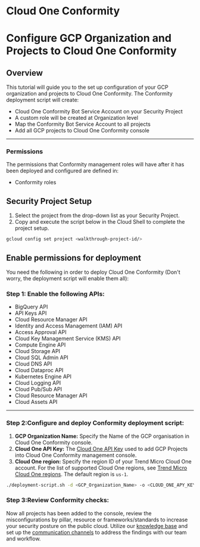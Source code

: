 # Cloud One Conformity

# Configure GCP Organization and Projects to Cloud One Conformity

## Overview

<walkthrough-tutorial-duration duration="20"></walkthrough-tutorial-duration>

This tutorial will guide you to the set up configuration of your GCP organization and projects to Cloud One Conformity.
The Conformity deployment script will create:

* Cloud One Conformity Bot Service Account on your Security Project
* A custom role will be created at Organization level
* Map the Conformity Bot Service Account to all projects
* Add all GCP projects to Cloud One Conformity console

--------------------------------

### Permissions

The permissions that Conformity management roles will have after it has been deployed and configured are defined in:

* <walkthrough-editor-open-file filePath="cc-roles.yaml">Conformity roles</walkthrough-editor-open-file>

## Security Project Setup

1. Select the project from the drop-down list as your Security Project.
2. Copy and execute the script below in the Cloud Shell to complete the project setup.

<walkthrough-project-setup></walkthrough-project-setup>

```sh
gcloud config set project <walkthrough-project-id/>
```

## Enable permissions for deployment

You need the following in order to deploy Cloud One Conformity (Don't worry, the deployment script will enable them all):

### Step 1: Enable the following APIs:

* BigQuery API
* API Keys API
* Cloud Resource Manager API
* Identity and Access Management (IAM) API
* Access Approval API
* Cloud Key Management Service (KMS) API
* Compute Engine API
* Cloud Storage API
* Cloud SQL Admin API
* Cloud DNS API
* Cloud Dataproc API
* Kubernetes Engine API
* Cloud Logging API
* Cloud Pub/Sub API
* Cloud Resource Manager API
* Cloud Assets API

--------------------------------

### Step 2:Configure and deploy Conformity deployment script:

1. **GCP Organization Name:** Specify the Name of the GCP organisation in Cloud One Conformity console.
2. **Cloud One API Key:** The [Cloud One API Key](https://cloudone.trendmicro.com/docs/identity-and-account-management/c1-api-key/) used to add GCP Projects into Cloud One Conformity management console.
3. **Cloud One region:** Specify the region ID of your Trend Micro Cloud One account. For the list of supported Cloud One regions, see [Trend Micro Cloud One regions](https://cloudone.trendmicro.com/docs/identity-and-account-management/c1-regions/). The default region is `us-1`.

```sh
./deployment-script.sh -d <GCP_Organization_Name> -o <CLOUD_ONE_APY_KEY> -c <CLOUD_ONE_REGION>
```

### Step 3:Review Conformity checks:

Now all projects has been added to the console, review the misconfigurations by pillar, resource or frameworks/standards to increase your security posture on the public cloud.
Utilize our [knowledge base](https://www.trendmicro.com/cloudoneconformity/knowledge-base/gcp/) and set up the [communication channels](https://cloudone.trendmicro.com/docs/conformity/communication-channels/) to address the findings with our team and workflow.
